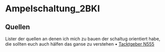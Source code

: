 # Ampelschaltung_2BKI

## Quellen 
Lister der quellen an denen ich mich zu bauen der schaltug orientiert habe,
die sollten euch auch hälfen das ganse zu verstehen 
• [Tacktgeber N555](https://cool-web.de/elektronik/555-timer-verwendung-als-taktgeber-zeitgeber-clock-blinken.htm)

